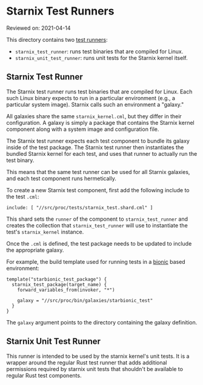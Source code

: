 # Starnix Test Runners

Reviewed on: 2021-04-14

This directory contains two [test runners][test-runner]:

  * `starnix_test_runner`: runs test binaries that are compiled for Linux.
  * `starnix_unit_test_runner`: runs unit tests for the Starnix kernel itself.

## Starnix Test Runner

The Starnix test runner runs test binaries that are compiled for Linux. Each
such Linux binary expects to run in a particular environment (e.g., a particular
system image). Starnix calls such an environment a "galaxy."

All galaxies share the same `starnix_kernel.cml`, but they differ in their
configuration. A galaxy is simply a package that contains the Starnix kernel
component along with a system image and configuration file.

The Starnix test runner expects each test component to bundle its galaxy inside
of the test package. The Starnix test runner then instantiates the bundled
Starnix kernel for each test, and uses that runner to actually run the test
binary.

This means that the same test runner can be used for all Starnix galaxies, and
each test component runs hermetically.

To create a new Starnix test component, first add the following include to the
test `.cml`:

```
include: [ "//src/proc/tests/starnix_test.shard.cml" ]
```

This shard sets the `runner` of the component to `starnix_test_runner` and
creates the collection that `starnix_test_runner` will use to instantiate the
test's `starnix_kernel` instance.

Once the `.cml` is defined, the test package needs to be updated to include the
appropriate galaxy.

For example, the build template used for running tests in a [bionic][bionic]
based environment:

```
template("starbionic_test_package") {
  starnix_test_package(target_name) {
    forward_variables_from(invoker, "*")

    galaxy = "//src/proc/bin/galaxies/starbionic_test"
  }
}
```

The `galaxy` argument points to the directory containing the galaxy definition.

## Starnix Unit Test Runner

This runner is intended to be used by the starnix kernel's unit tests. It is a
wrapper around the regular Rust test runner that adds additional permissions
required by starnix unit tests that shouldn't be available to regular Rust test
components.

[test-runner]: ../README.md
[bionic]: https://android.googlesource.com/platform/bionic/